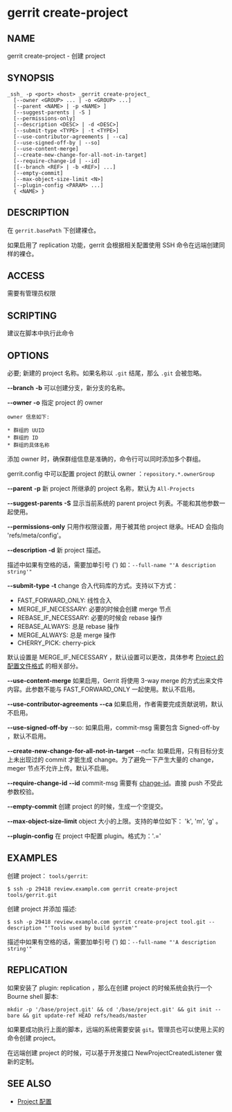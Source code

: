# gerrit create-project

## NAME
gerrit create-project - 创建 project

## SYNOPSIS
```
_ssh_ -p <port> <host> _gerrit create-project_
  [--owner <GROUP> ... | -o <GROUP> ...]
  [--parent <NAME> | -p <NAME> ]
  [--suggest-parents | -S ]
  [--permissions-only]
  [--description <DESC> | -d <DESC>]
  [--submit-type <TYPE> | -t <TYPE>]
  [--use-contributor-agreements | --ca]
  [--use-signed-off-by | --so]
  [--use-content-merge]
  [--create-new-change-for-all-not-in-target]
  [--require-change-id | --id]
  [[--branch <REF> | -b <REF>] ...]
  [--empty-commit]
  [--max-object-size-limit <N>]
  [--plugin-config <PARAM> ...]
  { <NAME> }
```

## DESCRIPTION
在 `gerrit.basePath` 下创建裸仓。

如果启用了 replication 功能，gerrit 会根据相关配置使用 SSH 命令在远端创建同样的裸仓。

## ACCESS
需要有管理员权限

## SCRIPTING
建议在脚本中执行此命令

## OPTIONS
**<NAME>**
	必要; 新建的 project 名称。如果名称以 `.git` 结尾，那么 `.git` 会被忽略。

**--branch**
**-b**
	可以创建分支，新分支的名称。

**--owner**
**-o**
	指定 project 的 owner

```
owner 信息如下:

* 群组的 UUID
* 群组的 ID
* 群组的具体名称
```

添加 owner 时，确保群组信息是准确的，命令行可以同时添加多个群组。

gerrit.config 中可以配置 project 的默认 owner ：`repository.*.ownerGroup`

**--parent**
**-p**
	新 project 所继承的 project 名称，默认为 `All-Projects`

**--suggest-parents**
**-S**
	显示当前系统的 parent project 列表。不能和其他参数一起使用。

**--permissions-only**
	只用作权限设置，用于被其他 project 继承。HEAD 会指向 'refs/meta/config'。

**--description**
**-d**
	新 project 描述。

 描述中如果有空格的话，需要加单引号 (') 如：`--full-name "'A description string'"`

**--submit-type**
**-t**
	change 合入代码库的方式。支持以下方式：

* FAST_FORWARD_ONLY: 线性合入
* MERGE_IF_NECESSARY: 必要的时候会创建 merge 节点
* REBASE_IF_NECESSARY: 必要的时候会 rebase 操作
* REBASE_ALWAYS: 总是 rebase 操作
* MERGE_ALWAYS: 总是 merge 操作
* CHERRY_PICK: cherry-pick


 默认设置是 MERGE_IF_NECESSARY ，默认设置可以更改，具体参考 [Project 的配置文件格式](config-project-config.md) 的相关部分。

**--use-content-merge**
	如果启用，Gerrit 将使用 3-way merge 的方式出来文件内容。此参数不能与 FAST_FORWARD_ONLY 一起使用。默认不启用。

**--use-contributor-agreements**
**--ca**
	如果启用，作者需要完成贡献说明，默认不启用。

**--use-signed-off-by**
--so:
	如果启用，commit-msg 需要包含 Signed-off-by ，默认不启用。

**--create-new-change-for-all-not-in-target**
--ncfa:
	如果启用，只有目标分支上未出现过的 commit 才能生成 change。为了避免一下产生大量的 change，meger 节点不允许上传。默认不启用。

**--require-change-id**
**--id**
	commit-msg 需要有 [change-id](user-changeid.md)。直接 push 不受此参数校验。

**--empty-commit**
	创建 project 的时候，生成一个空提交。

**--max-object-size-limit**
	object 大小的上限。支持的单位如下： 'k', 'm', 'g' 。

**--plugin-config**
	在 project 中配置 plugin。格式为：'<plugin-name>.<parameter-name>=<value>'

## EXAMPLES
创建 project： `tools/gerrit`:

```
$ ssh -p 29418 review.example.com gerrit create-project tools/gerrit.git
```

创建 project 并添加 描述:

```
$ ssh -p 29418 review.example.com gerrit create-project tool.git --description "'Tools used by build system'"
```

 描述中如果有空格的话，需要加单引号 (') 如：`--full-name "'A description string'"`

## REPLICATION
如果安装了 plugin: replication ，那么在创建 project 的时候系统会执行一个  Bourne shell 脚本:

```
mkdir -p '/base/project.git' && cd '/base/project.git' && git init --bare && git update-ref HEAD refs/heads/master
```

如果要成功执行上面的脚本，远端的系统需要安装 `git`。管理员也可以使用上买的命令创建 project。

在远端创建 project 的时候，可以基于开发接口 NewProjectCreatedListener 做新的定制。

## SEE ALSO

* [Project 配置](project-configuration.md)

